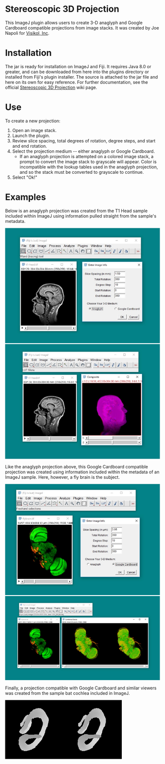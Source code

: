 # Stereoscopic 3D Projection
This ImageJ plugin allows users to create 3-D anaglyph and Google Cardboard compatible projections from image stacks.
It was created by Joe Napoli for [Visikol, Inc](https://visikol.com/news/2017/9/5/teaming-up-with-young-talent-to-disrupt-bio-imaging).

# Installation
The jar is ready for installation on ImageJ and Fiji. It requires Java 8.0 or greater, and can be downloaded from here into the plugins directory or installed from Fiji's plugin installer.
The source is attached to the jar file and here on its own for easy reference.
For further documentation, see the official [Stereoscopic 3D Projection](https://imagej.net/Stereoscopic_3D_Projection) wiki page.

# Use
To create a new projection:

1. Open an image stack.
2. Launch the plugin.
3. Review slice spacing, total degrees of rotation, degree steps, and start and end rotation.
4. Select the projection medium -- either anaglyph or Google Cardboard.
    - If an anaglyph projection is attempted on a colored image stack, a prompt to convert the image stack to grayscale will appear. Color is incompatible with the lookup tables used in the anaglyph projection, and so the stack must be converted to grayscale to continue.
5. Select "Ok!"

# Examples

Below is an anaglyph projection was created from the T1 Head sample included within ImageJ using information pulled straight from the sample's metadata.

![Anaglyph Example 1](https://raw.githubusercontent.com/Joe-Napoli/Stereoscopic_3D_Projection/master/Sample%20Images/AnaglyphExample1.jpg)
![Anaglyph Product](https://raw.githubusercontent.com/Joe-Napoli/Stereoscopic_3D_Projection/master/Sample%20Images/AnaglyphExample2.jpg)

Like the anaglyph projection above, this Google Cardboard compatible projection was created using information included within the metadata of an ImageJ sample. Here, however, a fly brain is the subject.

![Cardboard Example 1](https://raw.githubusercontent.com/Joe-Napoli/Stereoscopic_3D_Projection/master/Sample%20Images/CardboardExample1.jpg)
![Cardboard Product](https://raw.githubusercontent.com/Joe-Napoli/Stereoscopic_3D_Projection/master/Sample%20Images/CardboardExample2.jpg)

Finally, a projection compatible with Google Cardboard and similar viewers was created from the sample bat cochlea included in ImageJ. 

![Bat Cochlea Volume Projection](https://raw.githubusercontent.com/Joe-Napoli/Stereoscopic_3D_Projection/master/Sample%20Images/BatProduct.gif)
 
